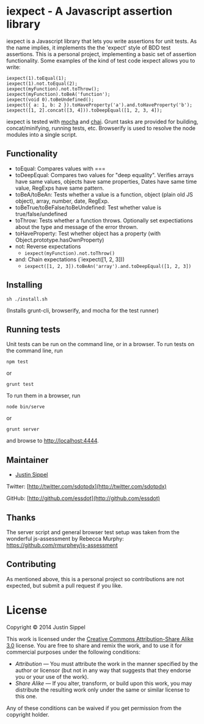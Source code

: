 # iexpect - A Javascript assertion library

iexpect is a Javascript library that lets you write assertions for unit tests. As the name implies, it implements the the 'expect' style of BDD test assertions. This is a personal project, implementing a basic set of assertion functionality. Some examples of the kind of test code iexpect allows you to write: 

    iexpect(1).toEqual(1);
    iexpect(1).not.toEqual(2);
    iexpect(myFunction).not.toThrow();
    iexpect(myFunction).toBeA('function');
    iexpect(void 0).toBeUndefined();
    iexpect({ a: 1, b: 2 }).toHaveProperty('a').and.toHaveProperty('b');
    iexpect([1, 2].concat([3, 4])).toDeepEqual([1, 2, 3, 4]);

iexpect is tested with [mocha](http://visionmedia.github.io/mocha/) and [chai](http://chaijs.com/). Grunt tasks are provided for building, concat/minifying, running tests, etc. Browserify is used to resolve the node modules into a single script.

## Functionality

* toEqual: Compares values with ===
* toDeepEqual: Compares two values for "deep equality". Verifies arrays have same values, objects have same properties, Dates have same time value, RegExps have same pattern.
* toBeA/toBeAn: Tests whether a value is a function, object (plain old JS object), array, number, date, RegExp.
* toBeTrue/toBeFalse/toBeUndefined: Test whether value is true/false/undefined
* toThrow: Tests whether a function throws. Optionally set expectiations about the type and message of the error thrown.
* toHaveProperty: Test whether object has a property (with Object.prototype.hasOwnProperty)
* not: Reverse expectations 
    * `iexpect(myFunction).not.toThrow()`
* and: Chain expectations (`iexpect([1, 2, 3]))
    * `iexpect([1, 2, 3]).toBeAn('array').and.toDeepEqual([1, 2, 3])`

## Installing

    sh ./install.sh

(Installs grunt-cli, browserify, and mocha for the test runner)

## Running tests

Unit tests can be run on the command line, or in a browser. To run tests on the command line, run 

    npm test 
or 

    grunt test



To run them in a browser, run 

    node bin/serve 
or 

    grunt server 
and browse to [http://localhost:4444](http://localhost:4444).

## Maintainer

* [Justin Sippel](mailto:justin@sippel.com) 

Twitter: [http://twitter.com/sdotpdx](http://twitter.com/sdotpdx)

GitHub: [http://github.com/essdot](http://github.com/essdot)


## Thanks

The server script and general browser test setup was taken from the wonderful js-assessment by Rebecca Murphy: https://github.com/rmurphey/js-assessment


## Contributing

As mentioned above, this is a personal project so contributions are not expected, but submit a pull request if you like.


# License

Copyright &copy; 2014 Justin Sippel

This work is licensed under the [Creative Commons Attribution-Share Alike 3.0](http://creativecommons.org/licenses/by-sa/3.0/)
license. You are free to share and remix the work, and to use it for commercial
purposes under the following conditions:

- *Attribution* — You must attribute the work in the manner specified by the
  author or licensor (but not in any way that suggests that they endorse you or
  your use of the work).
- *Share Alike* — If you alter, transform, or build upon this work, you may
  distribute the resulting work only under the same or similar license to this
  one.

Any of these conditions can be waived if you get permission from the copyright
holder.
